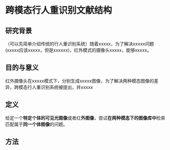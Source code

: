 # 跨模态行人重识别文献结构

## 研究背景

（可以先简单介绍传统的行人重识别系统）随着xxxxx，为了解决xxxxx问题(xxxxx应该xxxxx，但是xxxxxx)，红外模式的摄像头xxxxx，能够xxxxx。

## 目的与意义

红外摄像头在xxxxx模式下，分别生成xxxxx图像，为了解决两种模态图像的差异，跨模态行人重识别系统被提出，并xxxxx

## 定义

给定一个**特定个体的可见光图像**或者红**外图像**，尝试**在两种模态下的图像库中**检索匹配属于**同一个体图像**的问题。

## 方法